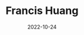 ---
# Leave the homepage title empty to use the site title
title: Francis Huang
date: 2022-10-24
type: landing

design:
  # Default section spacing
  spacing: "1rem"

sections:
  - block: resume-biography-3
    content:
      # Choose a user profile to display (a folder name within `content/authors/`)
      username: admin
      text: ""
      # Show a call-to-action button under your biography? (optional)
      button:
        text: Download CV
        url: uploads/resume.pdf
    design:
      css_class: dark
      background:
        color: lightblue
        image:
          # Add your image background to `assets/media/`.
          filename: 
          filters:
            brightness: .6
          size: cover
          position: center
          parallax: true
  - block: markdown
    content:
      title: '📚 My Research'
      subtitle: ''
      text: |-
        My research interests focus on the use of applied quantitative methods for policy analysis (e.g., bullying, school violence), school climate, 
        large scale data analysis, and the development and validation of empirically supported measures and scales. My methodological interest focus on the analysis of clustered data (or dealing with nonindependent data structures) and the design and analysis of experiments.
    design:
      columns: '2'
  - block: collection
    id: papers
    content:
      title: Featured Publications
      filters:
        folders:
          - publication
        featured_only: true
    design:
      view: article-grid
      columns: 3
  - block: collection
    content:
      title: Recent Publications
      text: "See *<a href = 'uploads/resume.pdf'>CV</a>* for a list of all publications."
      filters:
        folders:
          - publication
        exclude_featured: false
    design:
      view: citation
  - block: collection
    id: talks
    content:
      title: Recent & Upcoming Talks
      filters:
        folders:
          - event
    design:
      view: article-grid
      columns: 2
  - block: collection
    id: Teaching
    content:
      title: Teaching
      filters:
        folders:
          - teaching
    design:
      view: article-grid
      columns: 3
  - block: collection
    id: news
    content:
      title: Posts
      subtitle: ''
      text: ''
      # Page type to display. E.g. post, talk, publication...
      page_type: post
      # Choose how many pages you would like to display (0 = all pages)
      count: 6
      # Filter on criteria
      filters:
        author: ""
        category: ""
        tag: ""
        exclude_featured: false
        exclude_future: false
        exclude_past: false
        publication_type: ""
      # Choose how many pages you would like to offset by
      offset: 0
      # Page order: descending (desc) or ascending (asc) date.
      order: desc
    design:
      # Choose a layout view
      view: article-grid
      # Reduce spacing
      # spacing:
      #  padding: [0, 0, 0, 0]
 
  - block: cta-card
    demo: true # Only display this section in the Hugo Blox Builder demo site
    content:
      title: 👉 Build your own academic website like this
      text: |-
        This site is generated by Hugo Blox Builder - the FREE, Hugo-based open source website builder trusted by 250,000+ academics like you.

        <a class="github-button" href="https://github.com/HugoBlox/hugo-blox-builder" data-color-scheme="no-preference: light; light: light; dark: dark;" data-icon="octicon-star" data-size="large" data-show-count="true" aria-label="Star HugoBlox/hugo-blox-builder on GitHub">Star</a>

        Easily build anything with blocks - no-code required!
        
        From landing pages, second brains, and courses to academic resumés, conferences, and tech blogs.
      button:
        text: Get Started
        url: https://hugoblox.com/templates/
    design:
      card:
        # Card background color (CSS class)
        css_class: "bg-primary-700"
        css_style: ""
  - block: markdown
    content:
      title: '📇 Contact Info'
      subtitle: ''
      text: |-   
        📞 +1 (573) 882-8689<BR>
        📍 16 Hill Hall, Columbia, MO 65211<BR>
        📧 huangf@missouri.edu

        <iframe src="https://www.google.com/maps/embed?pb=!1m18!1m12!1m3!1d2567.8346708637905!2d-92.33087050436905!3d38.945023020792796!2m3!1f0!2f0!3f0!3m2!1i1024!2i768!4f13.1!3m3!1m2!1s0x87dcb7c7a72ab66f%3A0x15059061ed0b1d1f!2sUniversity%20of%20Missouri%20Department%20of%20Educational%2C%20School%20%26%20Counseling%20Psychology!5e0!3m2!1sen!2sus!4v1742661270692!5m2!1sen!2sus" width="450" height="450" style="border:0;" allowfullscreen="" loading="lazy" referrerpolicy="no-referrer-when-downgrade"></iframe>
---